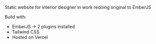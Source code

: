 Static website for interior designer in work redoing original to EmberJS

Build with:
  - EmberJS -> 2 plugins installed 
  - Tailwind CSS
  - Hosted on Vercel
